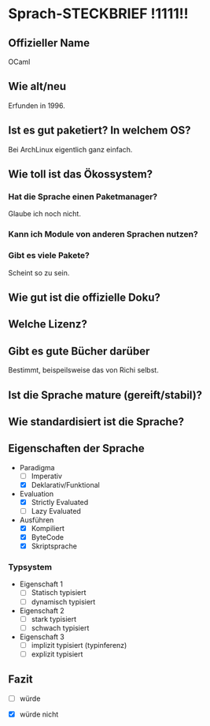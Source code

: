 # Sprach-STECKBRIEF !1111!!

## Offizieller Name
OCaml

## Wie alt/neu
Erfunden in 1996.

## Ist es gut paketiert? In welchem OS?
Bei ArchLinux eigentlich ganz einfach.

## Wie toll ist das Ökossystem?

### Hat die Sprache einen Paketmanager?
Glaube ich noch nicht.

### Kann ich Module von anderen Sprachen nutzen?

### Gibt es viele Pakete?
Scheint so zu sein.

## Wie gut ist die offizielle Doku?

## Welche Lizenz?

## Gibt es gute Bücher darüber
Bestimmt, beispeilsweise das von Richi selbst.

## Ist die Sprache mature (gereift/stabil)?

## Wie standardisiert ist die Sprache?

## Eigenschaften der Sprache

* Paradigma
  - [ ] Imperativ
  - [x] Deklarativ/Funktional
* Evaluation
  - [x] Strictly Evaluated
  - [ ] Lazy Evaluated
* Ausführen
  - [x] Kompiliert
  - [x] ByteCode
  - [x] Skriptsprache

### Typsystem

* Eigenschaft 1
  - [ ] Statisch typisiert
  - [ ] dynamisch typisiert
* Eigenschaft 2
  - [ ] stark typisiert
  - [ ] schwach typisiert
* Eigenschaft 3
  - [ ] implizit typisiert (typinferenz)
  - [ ] explizit typisiert

## Fazit

  - [ ] würde
  - [x] würde nicht


